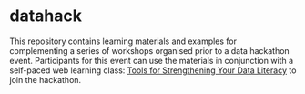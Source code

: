 # datahack
This repository contains learning materials and examples for complementing a series of workshops organised prior to a data hackathon event. Participants for this event can use the materials in conjunction with a self-paced web learning class: <a href="https://hkdesign.org/courses-page/tools-for-strengthening-your-data-literacy">Tools for Strengthening Your Data Literacy</a> to join the hackathon.
